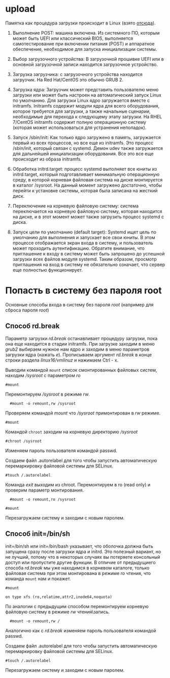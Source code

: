# upload

Памятка как процедура загрузки происходит в Linux (взято [отсюда](https://max-ko.ru/12-ustranenie-nepoladok-pri-zagruzke-v-linux.html)).

1. Выполнение POST: машина включена. Из системного ПО, которым может быть UEFI или классический BIOS, выполняется самотестирование при включении питания (POST) и аппаратное обеспечение, необходимое для запуска инициализации системы.

2. Выбор загрузочного устройства: В загрузочной прошивке UEFI или в основной загрузочной записи находится загрузочное устройство.

3. Загрузка загрузчика: с загрузочного устройства находится загрузчик. На Red Hat/CentOS это обычно GRUB 2.

4. Загрузка ядра: Загрузчик может представить пользователю меню загрузки или может быть настроен на автоматический запуск Linux по умолчанию. Для загрузки Linux ядро загружается вместе с initramfs. Initramfs содержит модули ядра для всего оборудования, которое требуется для загрузки, а также начальные сценарии, необходимые для перехода к следующему этапу загрузки. На RHEL 7/CentOS  initramfs содержит полную операционную систему (которая может использоваться для устранения неполадок).

5. Запуск /sbin/init: Как только ядро загружено в память, загружается первый из всех процессов, но все еще из initramfs. Это процесс /sbin/init, который связан с systemd. Демон udev также загружается для дальнейшей инициализации оборудования. Все это все еще происходит из образа initramfs.

6. Обработка initrd.target: процесс systemd выполняет все юниты из initrd.target, который подготавливает минимальную операционную среду, в которой корневая файловая система на диске монтируется в каталог /sysroot. На данный момент загружено достаточно, чтобы перейти к установке системы, которая была записана на жесткий диск.

7. Переключение на корневую файловую систему: система переключается на корневую файловую систему, которая находится на диске, и в этот момент может также загрузить процесс systemd с диска.

8. Запуск цели по умолчанию (default target): Systemd ищет цель по умолчанию для выполнения и запускает все свои юниты. В этом процессе отображается экран входа в систему, и пользователь может проходить аутентификацию. Обратите внимание, что приглашение к входу в систему может быть запрошено до успешной загрузки всех файлов модуля systemd. Таким образом, просмотр приглашения на вход в систему не обязательно означает, что сервер еще полностью функционирует.

# Попасть в систему без пароля root
Основные способы входа в систему без пароля *root* (например для сброса пароля *root*)

## Способ rd.break
Параметр загрузки *rd.break* останавливает процедуру загрузки, пока она еще находится в стадии initramfs.
При загрузке заходим в меню *grub2* выбираем нужное нам ядро и заходим в меню параметров загрузки ядра (нажать *e*).
Прописываем аргумент *rd.break* в конце строки раздела *linux16/vmlinuz* и нажимаем Ctrl - x.

Выводим командой ``mount`` список смонтированных файловых систем, находим */sysroot* с параметром *ro*

``
#mount
``

Перемонтируем */sysroot* в режиме *rw*.

``  
#mount -o remount,rw /sysroot 
``

Проверяем командой *mount* что */sysroot* примонтирован в *rw* режиме.

``
#mount
``

Командой ``chroot`` заходим на корневую директорию */sysroot*

``
#chroot /sysroot
``

Изменяем пароль пользователя командой 
passwd.

Создаем файл .autorelabel для того чтобы запустить автоматическую перемаркировку файловой системы для SELinux. 

``
#touch /.autorelabel
``

Команда *exit* выходим из chroot. 
Перемонтируем  в ro (read only) и проверим параметр монтирования.

``  
#mount -o remount,ro /sysroot
``

``
#mount
``

Перезагружаем систему и заходим с новым паролем.

## Способ init=/bin/sh
init=/bin/sh или init=/bin/bash указывает, что оболочка должна быть запущена сразу после загрузки ядра и initrd. Это полезный вариант, но не лучший, потому что в некоторых случаях вы потеряете консольный доступ или пропустите другие функции. В отличие от предыдущиего способа *rd.break* мы уже находимся в корневом каталоге, только файловая система при этом монтирована в режиме *ro* чтения, что команда ``mount`` нам и покажет.

``
#mount
``

``
on type xfs (ro,relatime,attr2,inode64,noquota)
``

По аналогии с предыдущим способом перемонтируем корневую файловую систему в режиме *rw* чтения\запись.

``  
#mount -o remount,rw /
``

Аналогично как с *rd.break* изменяем пароль пользователя командой 
passwd.

Создаем файл .autorelabel для того чтобы запустить автоматическую перемаркировку файловой системы для SELinux.

``
#touch /.autorelabel
``

Перезагружаем систему и заходим с новым паролем.
